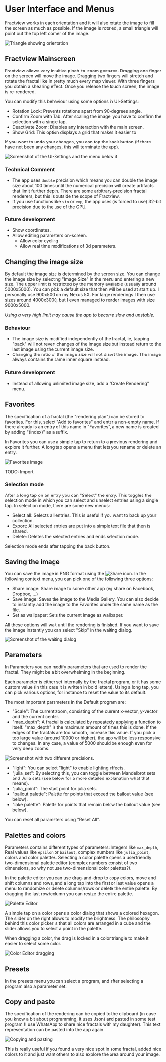 # User Interface and Menus

Fractview works in each orientation and it will also rotate the image to fill the screen as much as possible. If the image is rotated, a small triangle will point out the top left corner of the image. 

![Triangle showing orientation]()

## Fractview Mainscreen

Fractview allows very intuitive pinch-to-zoom gestures. Dragging one finger on the screen will move the image. Dragging two fingers will stretch and rotate the fractal like in pretty much every map viewer. With three fingers you obtain a shearing effect. Once you release the touch screen, the image is re-rendered.

You can modify this behaviour using some options in UI-Settings:

* Rotation Lock: Prevents rotations apart from 90-degrees angle.
* Confirm Zoom with Tab: After scaling the image, you have to confirm the selection with a single tap.
* Deactivate Zoom: Disables any interaction with the main screen.
* Show Grid: This option displays a grid that makes it easier to 

If you want to undo your changes, you can tap the back button (if there have not been any changes, this will terminate the app).

![Screenshot of the UI-Settings and the menu below it]()

### Technical Comment

* The app uses `double` precision which means you can double the image size about 100 times until the numerical precision will create artifacts that limit further depth. There are some arbitrary-precision fractal renderers, but this is outside the scope of Fractview.
* If you use functions like `sin` or `exp`, the app uses (is forced to use) 32-bit precision
due to the use of the GPU.

### Future development

* Show coordinates.
* Allow editing parameters on-screen.
	+ Allow color cycling
	+ Allow real time modifications of 3d parameters.

## Changing the image size

By default the image size is determined by the screen size. You can change the image size by selecting "Image Size" in the menu and entering a new size. The upper limit is restricted by the memory available (usually around 5000x5000). You can pick a default size that then will be used at start up. I personally use 900x500 on my Nexus 5X. For large renderings I then use sizes around 4000x3000, but I even managed to render images with size 9000x5000.

*Using a very high limit may cause the app to become slow and unstable.*

### Behaviour

* The image size is modified independently of the fractal, ie, tapping "back" will not revert changes of the image size but instead return to the last image using the current image size.
* Changing the ratio of the image size will not disort the image. The image always contains the same inner square instead.

### Future development

* Instead of allowing unlimited image size, add a "Create Rendering" menu.

## Favorites

The specification of a fractal (the "rendering plan") can be stored to favorites. For this, select "Add to favorites" and enter a non-empty name. If there already is an entry of this name in "Favorites", a new name is created by adding "(index)" as a suffix. 

In Favorites you can use a simple tap to return to a previous rendering and explore it further. A long tap opens a menu that lets you rename or delete an entry.

![Favorites image]()

TODO: Import

### Selection mode

After a long tap on an entry you can "Select" the entry. This toggles the selection mode in which you can select and unselect entries using a single tap. In selection mode, there are some new menus:

* Select all: Selects all entries. This is useful if you want to back up your collection.
* Export: All selected entries are put into a simple text file that then is shared.
* Delete: Deletes the selected entries and ends selection mode.

Selection mode ends after tapping the back button.

## Saving the image

You can save the image in PNG format using the ![Share icon](). In the following context menu, you can pick one of the following three options:

* Share image: Share image to some other app (eg share on Facebook, Dropbox, ...)
* Save image: Saves the image to the Media Gallery. You can also decide to instantly add the image to the Favorites under the same name as the file.
* Set as wallpaper: Sets the current image as wallpaper.

All these options will wait until the rendering is finished. If you want to save the image instantly you can select "Skip" in the waiting dialog.

![Screenshot of the waiting dialog]()

## Parameters

In Parameters you can modify parameters that are used to render the fractal. They might be a bit overwhelming in the beginning.

Each parameter is either set internally by the fractal program, or it has some custom value (in this case it is written in bold letters). Using a long tap, you can pick various options, for instance to reset the value to its default.

The most important parameters in the Default program are:

* "Scale": The current zoom, consisting of the current x-vector, y-vector and the current center.
* "max_depth": A fractal is calculated by repeatedly applying a function to itself. "max_depth" is the maximum amount of times this is done. If the edges of the fractals are too
smooth, increase this value. If you pick a too large value (around 10000 or higher), the app will be less responsive to changes. In any case, a value of 5000 should be enough even for very deep zooms.

![Screenshot with two different precisions.]()

* "light": You can select "light" to enable lighting effects.
* "julia_set": By selecting this, you can toggle between Mandelbrot sets and Julia sets (see below for a more detailed explanation what that means).
* "julia_point": The start point for julia sets.
* "bailout palette": Palette for points that exceed the bailout value (see below).
* "lake palette": Palette for points that remain below the bailout value (see below).

You can reset all parameters using "Reset All".

## Palettes and colors

Parameters contains different types of parameters: Integers like `max_depth`, Real values like `epsilon` or `bailout`, complex numbers like `julia_point`, colors and color palettes. Selecting a color palette opens a userfriendly two-dimensional palette editor (complex numbers consist of two dimensions, so why not use two-dimensional color palettes?).

In the palette editor you can use drag-and-drop to copy colors, move and shift columns and rows, and a long tap into the first or last value opens a menu to randomize or delete columns/rows or delete the entire palette. By dragging the last row/column you can resize the entire palette.

![Palette Editor]()

A simple tap on a color opens a color dialog that shows a colored hexagon. The slider on the right allows to modify the brightness. The philosophy behind this color picker is that all colors are arranged in a cube and the slider allows you to select a point in the palette. 

When dragging a color, the drag is locked in a color triangle to make it easier to select some color.

![Color Editor dragging]()

## Presets

In the presets menu you can select a program, and after selecting a program also a parameter set. 

## Copy and paste

The specification of the rendering can be copied to the clipboard (in case you know a bit about programming, it uses Json) and pasted in some test program (I use WhatsApp to share nice fractals with my daughter). This text representation can be pasted into the app again.

![Copying and pasting]()

This is really useful if you found a very nice spot in some fractal, added nice colors to it and just want others to also explore the area around your image.
